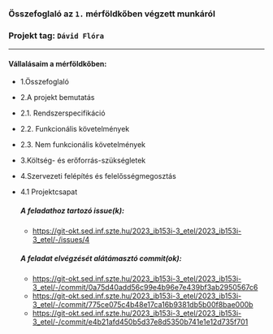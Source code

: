 ### Összefoglaló az `1.` mérföldkőben végzett munkáról

### Projekt tag: `Dávid Flóra`

___

#### Vállalásaim a mérföldkőben: 

 - 1.Összefoglaló
 - 2.A projekt bemutatás
 - 2.1. Rendszerspecifikáció
 - 2.2. Funkcionális követelmények
 - 2.3. Nem funkcionális követelmények
 - 3.Költség- és erőforrás-szükségletek
 - 4.Szervezeti felépítés és felelősségmegosztás
 - 4.1 Projektcsapat



    ##### A feladathoz tartozó issue(k):

     - https://git-okt.sed.inf.szte.hu/2023_ib153i-3_etel/2023_ib153i-3_etel/-/issues/4
     

    ##### A feladat elvégzését alátámasztó commit(ok):


     - https://git-okt.sed.inf.szte.hu/2023_ib153i-3_etel/2023_ib153i-3_etel/-/commit/0a75d40add56c99e4b96e7e439bf3ab2950567c6
     - https://git-okt.sed.inf.szte.hu/2023_ib153i-3_etel/2023_ib153i-3_etel/-/commit/775ce075c4b48e17ca16b9381db5b00f8bae000b
     - https://git-okt.sed.inf.szte.hu/2023_ib153i-3_etel/2023_ib153i-3_etel/-/commit/e4b21afd450b5d37e8d5350b741e1e12d735f701

 







